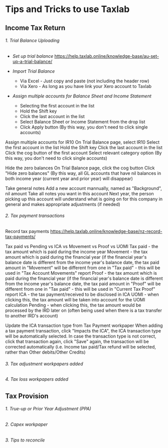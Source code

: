 # **Tips and Tricks to use Taxlab**
## Income Tax Return
###### 1. Trial Balance Uploading

- _Set up trial balance_
https://help.taxlab.online/knowledge-base/au-set-up-a-trial-balance/

- _Import Trial Balance_
  - Via Excel - Just copy and paste (not including the header row)
  - Via Xero - As long as you have link your Xero account to Taxlab

- _Assign multiple accounts for Balance Sheet and Income Statement_
  - Selecting the first account in the list
  - Hold the Shift key
  - Click the last account in the list
  - Select Balance Sheet or Income Statement from the drop list
  - Click Apply button
  (By this way, you don't need to click single accounts)

Assign multiple accounts for IR10
On Trial Balance page, select IR10
Select the first account in the list
Hold the Shift key
Click the last account in the list
Click the cog button of the first account
Select relevant category option
(By this way, you don't need to click single accounts)

Hide the zero balances
On Trial Balance page, click the cog button
Click "Hide zero balances"
(By this way, all GL accounts that have nil balances in both income year (current year and prior year) will disappear)

Take general notes
Add a new account mannually, named as "Background", nil amount
Take all notes you want in this account
Next year, the person picking up this account will understand what is going on for this company in general and makes appropriate adjustments (if needed)

###### 2. Tax payment transactions

Record tax payments
https://help.taxlab.online/knowledge-base/nz-record-tax-payments/

Tax paid vs Pending vs ICA vs Movement vs Proof vs UOMI
Tax paid - the tax amount which is paid during the income year
Movement - the tax amount which is paid during the financial year (if the financial year's balance date is different from the income year's balance date, the tax paid amount in "Movement" will be different from one in "Tax paid" - this will be used in "Tax Account Movements" report
Proof - the tax amount which is paid during the financial year (if the financial year's balance date is different from the income year's balance date, the tax paid amount in "Proof" will be different from one in "Tax paid" - this will be used in "Current Tax Proof" report
ICA - the tax payment/received to be disclosed in ICA 
UOMI - when clicking this, the tax amount will be taken into account for the UOMI calculation
Pending - when clicking this, the tax amount would be processed by the IRD later on (often being used when there is a tax transfer to another IRD's account)

Update the ICA transaction type from Tax Payment workpaper
When adding a tax payment transaction, click "Impacts the ICA", the ICA transaction type will be automatically selected.
In case the transaction type is not correct, click that transaction again, click "Save" again, the transaction will be corrected automatically (i.e. Income tax paid/Tax refund will be selected, rather than Other debits/Other Credits)

###### 3. Tax adjustment workpapers added
###### 4. Tax loss workpapers added

## Tax Provision
###### 1. True-up or Prior Year Adjustment (PPA)
###### 2. Capex workpaper
###### 3. Tips to reconcile



